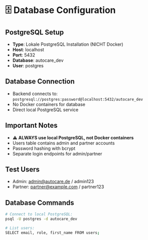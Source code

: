 # 🗄️ Database Configuration

## PostgreSQL Setup

- **Type**: Lokale PostgreSQL Installation (NICHT Docker)
- **Host**: localhost
- **Port**: 5432
- **Database**: autocare_dev
- **User**: postgres

## Database Connection

- Backend connects to: `postgresql://postgres:password@localhost:5432/autocare_dev`
- No Docker containers for database
- Direct local PostgreSQL service

## Important Notes

- ⚠️ **ALWAYS use local PostgreSQL, not Docker containers**
- Users table contains admin and partner accounts
- Password hashing with bcrypt
- Separate login endpoints for admin/partner

## Test Users

- Admin: admin@autocare.de / admin123
- Partner: partner@example.com / partner123

## Database Commands

```bash
# Connect to local PostgreSQL:
psql -U postgres -d autocare_dev

# List users:
SELECT email, role, first_name FROM users;
```
